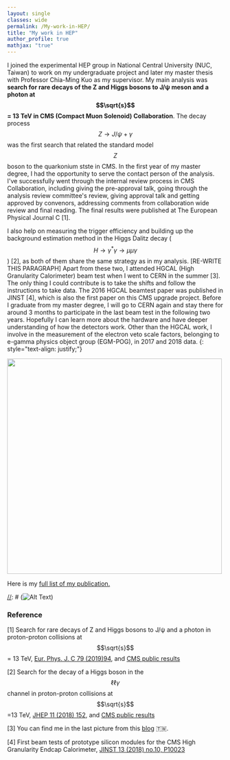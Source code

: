 ```yaml
---
layout: single
classes: wide
permalink: /My-work-in-HEP/
title: "My work in HEP"
author_profile: true
mathjax: "true"
---
```


I joined the experimental HEP group in National Central University (NUC, Taiwan) to work on my undergraduate project and later my master thesis with Professor Chia-Ming Kuo as my supervisor. My main analysis was **search for rare decays of the Z and Higgs bosons to J/&psi; meson and a photon at $$\sqrt{s}$$ = 13 TeV in CMS (Compact Muon Solenoid) Collaboration**. The decay process $$Z\to J/\psi+\gamma$$ was the first search that related the standard model $$Z$$ boson to the quarkonium stste in CMS. In the first year of my master degree, I had the opportunity to serve the contact person of the analysis. I've successfully went through the internal review process in CMS Collaboration, including giving the pre-approval talk, going through the analysis review committee's review, giving approval talk and getting approved by convenors, addressing comments from collaboration wide review and final reading. The final results were published at The European Physical Journal C [1].

I also help on measuring the trigger efficiency and building up the background estimation method in the Higgs Dalitz decay ($$H\rightarrow\gamma^{*}\gamma\rightarrow\mu\mu\gamma$$) [2], as both of them share the same strategy as in my analysis.
[RE-WRITE THIS PARAGRAPH] Apart from these two, I attended HGCAL (High Granularity Calorimeter) beam test when I went to CERN in the summer [3]. The only thing I could contribute is to take the shifts and follow the instructions to take data. The 2016 HGCAL beamtest paper was published in JINST [4], which is also the first paper on this CMS upgrade project. Before I graduate from my master degree, I will go to CERN again and stay there for around 3 months to participate in the last beam test in the following two years. Hopefully I can learn more about the hardware and have deeper understanding of how the detectors work. Other than the HGCAL work, I involve in the measurement of the electron veto scale factors, belonging to e-gamma physics object group (EGM-POG), in 2017 and 2018 data.
{: style="text-align: justify;"}

<img src="{{ site.url }}{{ site.baseurl }}/images/201811-333_01.jpg" alt="" width="500" class="align-center">

Here is my <a href="https://hrjheng.github.io/pdfs/Selected_publication.pdf" target="_blank">full list of my publication.</a>

[//]: # (<embed src="https://hrjheng.github.io/pdfs/Selected_publication.pdf" type="application/pdf" />)

[//]: # (![Alt Text](/images/HJpsiG_animation.gif))

### Reference ###

[1] Search for rare decays of Z and Higgs bosons to J/&psi; and a photon in proton-proton collisions at $$\sqrt{s}$$ = 13 TeV, [Eur. Phys. J. C 79 (2019)94](https://link.springer.com/article/10.1140%2Fepjc%2Fs10052-019-6562-5), and [CMS public results](http://cms-results.web.cern.ch/cms-results/public-results/publications/SMP-17-012/index.html)

[2] Search for the decay of a Higgs boson in the $$\ell\ell\gamma$$ channel in proton-proton collisions at $$\sqrt{s}$$=13 TeV, [JHEP 11 (2018) 152](https://link.springer.com/article/10.1007%2FJHEP11%282018%29152), and [CMS public results](http://cms-results.web.cern.ch/cms-results/public-results/publications/HIG-17-007/index.html)

[3] You can find me in the last picture from this [blog](http://cylindricalonion.web.cern.ch/blog/201608/test-beam-tales-days-6-and-7) :taiwan:.

[4] First beam tests of prototype silicon modules for the CMS High Granularity Endcap Calorimeter, [JINST 13 (2018) no.10, P10023](http://iopscience.iop.org/article/10.1088/1748-0221/13/10/P10023/meta)
